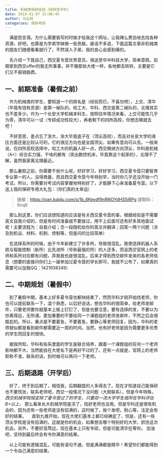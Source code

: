 ```yaml
---
title: 机械类保研经验（保研至华科）
date: 2019-01-07 15:06:45
author: 马云祥
categories: 保研考研
---
```



&ensp;&ensp;满是怨言滴，为什么需要我写的时候才给我这个网址，让我辣么费劲地去找各种资源，好吧，也算是为学弟学妹做一些贡献。废话不多说，下面这篇文章非机械类的朋友们随便看看就行了，不然误人子弟，我的良心会感到痛的。

&ensp;&ensp;先介绍一下我自己，西交夏令营优秀营员，保送至华中科技大学，简单意赅。前期拿到西交offer的我无所事事，并不像那些大佬一样，各地都去转转，主要是它们又不报销路费。

## 一、前期准备（暑假之前）

&ensp;&ensp;作为机械类的学生，要知道一个的排名是（经验而已，不喜勿喷），上交、清华（毕竟有钱有资源）是第一梯队的，哈工大、华科、西交是第二梯队的，北理其实也不差多少。作为一个长安大学机械本科生，按照往年情况来看，上交可能性几乎为零，清华可以一试（专硕成功性较大），再者剩下的四所高校，你想去哪就去吧！

&ensp;&ensp;不好意思，差点忘了浙大，浙大毕竟底子在（顶尖高校），而且对长安大学的液压方面还是比较认可的，它的液压方向也是全国顶尖，如果有意向可以去。一般来说，在四所高校选择中，哈工大的机器人好一点，西交微纳方向顶尖，华科是机械（A+）综合实力强，干啥的都有（突出数控机床，毕竟靠这个起家的），北理不了解，虽然我家离北理最近。

&ensp;&ensp;那么暑假之前，你需要干些什么呢，好好学习，好好学习，西交夏令营只要智育专业第一的人，没得商量，而且西交夏令营今年特别早，当时你几乎还没开始一门考试，所以，你需要对考试内容掌握地特别好了，才能静下心来准备夏令营。以下送上我的保研专用大礼包：（你们真的太幸运）

>链接：https://pan.baidu.com/s/1b_6Kevdf9nRNOYdHS5iRPg
>提取码：6nq8

&ensp;&ensp;那么到这里，你们应该想知道的应该是有关西交夏令营的事，根据经验是不需要英文自我介绍的，但是有时间准备就不要放过，用不上后面可还有好多其他面试呢！主要流程为：自我介绍；念一段随机给你的英文并翻译；回答一两个问题（涉及到机设、材料、机制、控制等，但是问的比较简单）

&ensp;&ensp;在选择系所的时候，由于今年新建立了许多所，导致很混乱，致使选择机器人系统与智能控制（新所）比先进所（号称最强的所）的人还多，而且西交官网上的老师和系所对应都有问题，弄我我也是很混乱，后来才得到西交邮件发来的各老师信息（想要的直接问你们上一届参加过夏令营的学长即可，我就不公布了，如果真的需要可以加我QQ：1421938349）

##  二、中期规划（暑假中）

&ensp;&ensp;到了暑假中期，基本上好多夏令营也都快结束了，然而华科才刚开始找老师，你也可以提前联系一下，混个熟悉，以后好说话，想去华科的很简单，给老师发邮件，只要老师要你就基本上板上钉钉了，但是也要注意，要有选择的发，不要以为你离得远，无所谓。更加重要的不要给同一个课题组的老师发邮件，不然之后会很尴尬的。所以，重点是不要着急，不要着急，要静心等老师回复，因为，华科的老师貌似都是看到邮件都需要近一周的时间。当然，也有好老师是因为需要更多优秀的学生而回复的很快。

&ensp;&ensp;据我所知，华科有些系里面的学生是联合培养，跟着一个课题组的任何一个老师影响都不大，当然能挂在大佬名下是再好不过的了。还有一点就是，官网上的老师职称不准，联系的话，到时候可以再问一下老师。

## 三、后期退路（开学后）

&ensp;&ensp;好了，终于到后期了，相信我，后期翻盘的人多得去了。现在才知道自己能保研也不要慌张，联系老师吧，西交一般情况下没问题（大胆联系），但是今年特殊，*西交机械学院规定除了夏令营过了的学生，只要双一流大学学生或所在学科评估B+以上，* 那么看来长大机械学院是凉了，找好老师也没用。但是华科还是很有机会的，因为还有一些老师是没有招满的，这时候了，挨个发吧，耐心等，注定会有好的结果。
&ensp;&ensp;直到九推开始，现在大佬们基本上都已经确定了，但是，还有一些顶尖学校是没有招满的，这就是你的机会，如果想去哪个特别好的大学，抓住这次机会。另外，不要好高骛远，现在基本上只有专硕，但是可能清华在等你。
加油吧，坚持到最后终会有令你满意的结果。

&ensp;&ensp;以上可能有逻辑混乱，可能有语句不通，但是满满都是精华！希望你们都能得到一个令自己满意的结果。
